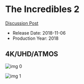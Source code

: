 # The Incredibles 2

[Discussion Post](https://www.avsforum.com/threads/bass-eq-for-filtered-movies.2995212/post-57049344)

* Release Date: 2018-11-06
* Production Year: 2018

## 4K/UHD/ATMOS

![img 0](https://i.imgur.com/mDv9d9K.jpg)

![img 1](https://i.imgur.com/tq85hpt.png)

